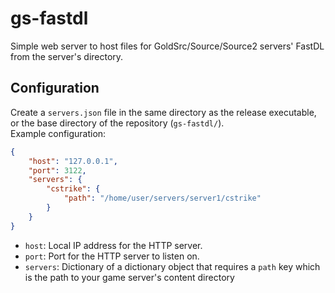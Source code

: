 # gs-fastdl
Simple web server to host files for GoldSrc/Source/Source2 servers' FastDL from the server's directory.

## Configuration
Create a `servers.json` file in the same directory as the release executable, or the base directory of the repository (`gs-fastdl/`).
<br>
Example configuration:
```json
{
    "host": "127.0.0.1",
    "port": 3122,
    "servers": {
        "cstrike": {
            "path": "/home/user/servers/server1/cstrike"
        }
    }
}
```
- `host`: Local IP address for the HTTP server.
- `port`: Port for the HTTP server to listen on.
- `servers`: Dictionary of a dictionary object that requires a `path` key which is the path to your game server's content directory
